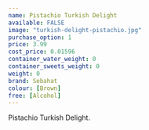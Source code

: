 ```yaml
---
name: Pistachio Turkish Delight
available: FALSE
image: "turkish-delight-pistachio.jpg"
purchase_option: 1
price: 3.99
cost_price: 0.01596
container_water_weight: 0
container_sweets_weight: 0
weight: 0
brand: Sebahat
colour: [Brown]
free: [Alcohol]
---
```

Pistachio Turkish Delight.